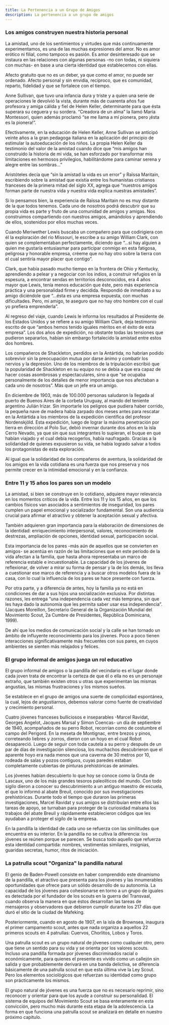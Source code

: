 ```yaml
---
title: La Pertenencia a un Grupo de Amigos
description: La pertenencia a un grupo de amigos
---
```


### Los amigos construyen nuestra historia personal

La amistad, uno de los sentimientos y virtudes que más continuamente experimentamos, es una de las muchas expresiones del amor. No es amor erótico ni filial, como tampoco es pasión. Es amor desinteresado que se instaura en las relaciones con algunas personas -no con todas, ni siquiera con muchas- en base a una cierta identidad que establecemos con ellas.

Afecto gratuito que no es un deber, ya que como el amor, no puede ser ordenado. Afecto personal y sin envidia, recíproco, que es comunidad, reparto, fidelidad y que se fortalece con el tiempo.

Anne Sullivan, que tuvo una infancia dura y triste y a quien una serie de operaciones le devolvió la vista, durante más de cuarenta años fue profesora y amiga cálida y fiel de Helen Keller, determinante para que ésta superara su ceguera y su sordera. “Creadora de un alma” la llamó María Montessori, quien además proclamó “se me llama a mí pionera, pero ¡ésta es la pionera!”.

Efectivamente, en la educación de Helen Keller, Anne Sullivan se anticipó veinte años a la gran pedagoga italiana en la aplicación del principio de estimular la autoeducación de los niños. La propia Helen Keller da testimonio del valor de la amistad cuando dice que “mis amigos han construido la historia de mi vida, se han esforzado por transformar mis limitaciones en hermosos privilegios, habilitándome para caminar serena y alegre entre las sombras...”

Aristóteles decía que “sin la amistad la vida es un error” y Raïssa Maritain, escribiendo sobre la amistad que existía entre los humanistas cristianos franceses de la primera mitad del siglo XX, agrega que “nuestros amigos forman parte de nuestra vida y nuestra vida explica nuestras amistades”.

Si lo pensamos bien, la experiencia de Raïssa Maritain no es muy distante de la que todos tenemos. Cada uno de nosotros podrá descubrir que su propia vida es parte y fruto de una comunidad de amigos y amigas. Nos construimos compartiendo con nuestros amigos, amándolos y aprendiendo de ellos, sostenidos por ellos muchas veces.

Cuando Meriwether Lewis buscaba un compañero para que codirigiera con él la exploración del río Missouri, le escribe a su amigo William Clark, con quien se complementaban perfectamente, diciendo que “...si hay alguien a quien me gustaría entusiasmar para participar conmigo en esta fatigosa, peligrosa y honorable empresa, créeme que no hay otro sobre la tierra con el cual sentiría mayor placer que contigo”.

Clark, que había pasado mucho tiempo en la frontera de Ohio y Kentucky, aprendiendo a pelear y a negociar con los indios, a construir refugios en la espesura, a encontrar sendas en territorios desconocidos, era 4 años mayor que Lewis, tenía menos educación que éste, pero más experiencia práctica y una personalidad firme y decidida. Respondió de inmediato a su amigo diciéndole que “...ésta es una empresa expuesta, con muchas dificultades. Pero, mi amigo, te aseguro que no hay otro hombre con el cual yo prefiera emprenderla”.

Al regreso del viaje, cuando Lewis le informa los resultados al Presidente de los Estados Unidos y se refiere a su amigo William Clark, deja testimonio escrito de que “ambos hemos tenido iguales méritos en el éxito de esta empresa”. Los dos años de expedición, no obstante todas las tensiones que pudieron separarlos, habían sin embargo fortalecido la amistad entre estos dos hombres.

Los compañeros de Shackleton, perdidos en la Antártida, no habrían podido sobrevivir sin la preocupación mutua por darse ánimo y combatir los nervios y la depresión. Uno de los miembros de la tripulación escribió que la popularidad de Shackleton en su equipo no se debía a que era capaz de hacer cosas asombrosas y espectaculares, sino a que “se ocupaba personalmente de los detalles de menor importancia que nos afectaban a cada uno de nosotros”. Más que un jefe era un amigo.

En diciembre de 1903, más de 100.000 personas saludaron la llegada al puerto de Buenos Aires de la corbeta Uruguay, al mando del teniente argentino Julián Irizar. Sin importarle los peligros que pudiera haber corrido, la pequeña nave de madera había zarpado dos meses antes para rescatar en la Antártida a los miembros de la expedición científica del profesor Nordenskjöld. Esta expedición, luego de lograr la máxima penetración por tierra en dirección al Polo Sur, debió invernar durante dos años en la isla Cerro Nevado, ya que sin que sus integrantes lo supieran, el buque en que habían viajado y el cual debía recogerlos, había naufragado. Gracias a la solidaridad de quienes expusieron su vida, se había logrado salvar a todos los protagonistas de esta exploración.

Al igual que la solidaridad de los compañeros de aventura, la solidaridad de los amigos en la vida cotidiana es una fuerza que nos preserva y nos permite crecer en la intimidad emocional y en la confianza.

### Entre 11 y 15 años los pares son un modelo

La amistad, si bien se construye en lo cotidiano, adquiere mayor relevancia en los momentos críticos de la vida. Entre los 11 y los 15 años, en que los cambios físicos van asociados a sentimientos de inseguridad, los pares cumplen un papel emocional y socializador fundamental. Son una audiencia crucial para afirmar el atractivo y obtener la aceptación sexual y afectiva.

También adquieren gran importancia para la elaboración de dimensiones de la identidad: enriquecimiento interpersonal, valores, reconocimiento de destrezas, ampliación de opciones, identidad sexual, participación social.

Esta importancia de los pares -más aún de aquellos que se convierten en amigos- se acentúa en razón de las limitaciones que en este período de la vida afectan a la familia, que hasta ahora representaba un marco de referencia estable e incuestionable. La capacidad de los jóvenes de reflexionar, de volver a mirar su forma de pensar y la de los demás, los lleva a cuestionar ese marco de referencia y a buscar otros modelos fuera de la casa, con lo cual la influencia de los pares se hace presente con fuerza.

Por otra parte, y a diferencia de antes, hoy la familia ya no está en condiciones de dar a sus hijos una socialización exclusiva. Por distintas razones, les entrega “una independencia cada vez más temprana, sin que les haya dado la autonomía que les permita saber usar esa independencia”. (Jacques Moreillon, Secretario General de la Organización Mundial del Movimiento Scout, 2a Cumbre de Presidentes, República Dominicana, 1999).

De ahí que los medios de comunicación social y la calle se han tornado un ámbito de influyente reconocimiento para los jóvenes. Poco a poco tienen interacciones significativamente más frecuentes con sus pares, en cuyos ambientes se sienten más relajados y felices.

### El grupo informal de amigos juega un rol educativo

El grupo informal de amigos o la pandilla del vecindario es el lugar donde cada joven trata de encontrar la certeza de que él o ella no es un personaje extraño, que también existen otros u otras que experimentan las mismas angustias, las mismas frustraciones y los mismos sueños.

Se establece en el grupo de amigos una suerte de complicidad espontánea, la cual, lejos de angustiarnos, debemos valorar como fuente de creatividad y crecimiento personal.

Cuatro jóvenes franceses bulliciosos e inseparables -Marcel Ravidat, Georges Angelot, Jacques Marsal y Simon Coencas- un día de septiembre de 1940, acompañados de su perro Robot, recorrían como de costumbre el campo del Perigord. En la meseta de Montignac, entre brezos y pinos, correteando liebres y zorros, dieron con un hoyo en el cual Robot desapareció. Luego de seguir con toda cautela a su perro y después de un par de días de investigación silenciosa, los muchachos descubrieron que el aparente hoyo era nada menos que una caverna de 30 metros por 10, rodeada de salas y pozos contiguos, cuyas paredes estaban completamente cubiertas de pinturas prehistóricas de animales.

Los jóvenes habían descubierto lo que hoy se conoce como la Gruta de Lascaux, uno de los más grandes tesoros paleolíticos del mundo. Con todo sigilo dieron a conocer su descubrimiento a un antiguo maestro de escuela, el que lo informó al abate Breuil, conocido por sus investigaciones prehistóricas. Durante todo el tiempo que duraron las primeras investigaciones, Marcel Ravidat y sus amigos se distribuían entre ellos las tareas de apoyo, se turnaban para proteger de la curiosidad malsana los trabajos del abate Breuil y rápidamente establecieron códigos que les ayudaban a proteger el sigilo de la empresa.

En la pandilla la identidad de cada uno se refuerza con las similitudes que encuentra en su interior. En la pandilla no se cultiva la diferencia: los jóvenes se reúnen porque se parecen. Se busca todo aquello que refuerza esta identidad compartida: nombres, vestimentas similares, insignias, guaridas secretas, humor, ritos de iniciación.

### La patrulla scout "Organiza" la pandilla natural

El genio de Baden-Powell consiste en haber comprendido este dinamismo de la pandilla, el atractivo que presenta para los jóvenes y las innumerables oportunidades que ofrece para un sólido desarrollo de su autonomía. La capacidad de los jóvenes para cohesionarse en torno a un grupo de iguales es detectada por el fundador de los scouts en la guerra del Transvaal, cuando observa la manera en que éstos desarrollan las tareas de mensajeros y observadores que debieron cumplir durante los 217 días que duró el sitio de la ciudad de Mafeking.

Posteriormente, cuando en agosto de 1907, en la isla de Brownsea, inaugura el primer campamento scout, antes que nada organiza a aquellos 22 primeros scouts en 4 patrullas: Cuervos, Chorlitos, Lobos y Toros.

Una patrulla scout es un grupo natural de jóvenes como cualquier otro, pero que tiene un sentido para su vida y se orienta por los valores scouts. Incluso una pandilla formada por jóvenes discriminados racial o económicamente, para quienes el presente es vivido como un callejón sin salida y que probablemente derivará en una banda delictiva, se diferencia básicamente de una patrulla scout en que esta última vive la Ley Scout. Pero los elementos sociológicos que refuerzan su identidad como grupo son prácticamente los mismos.

El grupo natural de jóvenes es una fuerza que no es necesario reprimir, sino reconocer y orientar para que los ayude a construir su personalidad. El sistema de equipos del Movimiento Scout se basa enteramente en esta convicción, pero mucho más durante esta etapa de la adolescencia. La forma en que funciona una patrulla scout se analizará en detalle en nuestro próximo capítulo.
